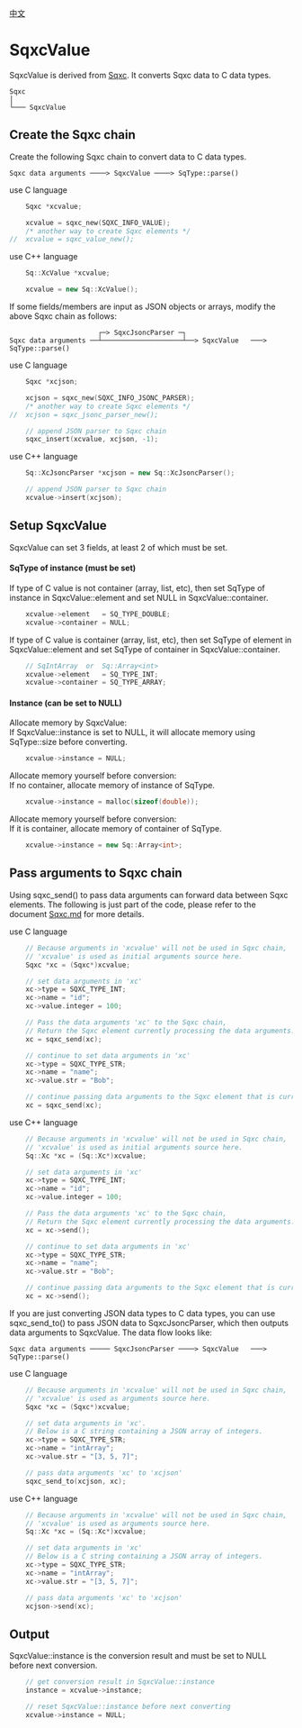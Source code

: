 [中文](SqxcValue.cn.md)

# SqxcValue

SqxcValue is derived from [Sqxc](Sqxc.md). It converts Sqxc data to C data types.

	Sqxc
	│
	└─── SqxcValue

## Create the Sqxc chain

Create the following Sqxc chain to convert data to C data types.

	Sqxc data arguments ────> SqxcValue ────> SqType::parse()

use C language

```c
	Sqxc *xcvalue;

	xcvalue = sqxc_new(SQXC_INFO_VALUE);
	/* another way to create Sqxc elements */
//	xcvalue = sqxc_value_new();
```

use C++ language

```c++
	Sq::XcValue *xcvalue;

	xcvalue = new Sq::XcValue();
```

If some fields/members are input as JSON objects or arrays, modify the above Sqxc chain as follows:

	                      ┌─> SqxcJsoncParser ─┐
	Sqxc data arguments ──┴────────────────────┴──> SqxcValue   ───> SqType::parse()

use C language

```c
	Sqxc *xcjson;

	xcjson = sqxc_new(SQXC_INFO_JSONC_PARSER);
	/* another way to create Sqxc elements */
//	xcjson = sqxc_jsonc_parser_new();

	// append JSON parser to Sqxc chain
	sqxc_insert(xcvalue, xcjson, -1);
```

use C++ language

```c++
	Sq::XcJsoncParser *xcjson = new Sq::XcJsoncParser();

	// append JSON parser to Sqxc chain
	xcvalue->insert(xcjson);
```

## Setup SqxcValue

SqxcValue can set 3 fields, at least 2 of which must be set.

#### SqType of instance (must be set)

If type of C value is not container (array, list, etc), then set SqType of instance in SqxcValue::element and set NULL in SqxcValue::container.

```c++
	xcvalue->element   = SQ_TYPE_DOUBLE;
	xcvalue->container = NULL;
```

If type of C value is container (array, list, etc), then set SqType of element in SqxcValue::element and set SqType of container in SqxcValue::container.

```c++
	// SqIntArray  or  Sq::Array<int>
	xcvalue->element   = SQ_TYPE_INT;
	xcvalue->container = SQ_TYPE_ARRAY;
```

#### Instance (can be set to NULL)

Allocate memory by SqxcValue:  
If SqxcValue::instance is set to NULL, it will allocate memory using SqType::size before converting.

```c++
	xcvalue->instance = NULL;
```

Allocate memory yourself before conversion:  
If no container, allocate memory of instance of SqType.

```c++
	xcvalue->instance = malloc(sizeof(double));
```

Allocate memory yourself before conversion:  
If it is container, allocate memory of container of SqType.

```c++
	xcvalue->instance = new Sq::Array<int>;
```

## Pass arguments to Sqxc chain

Using sqxc_send() to pass data arguments can forward data between Sqxc elements. The following is just part of the code, please refer to the document [Sqxc.md](Sqxc.md) for more details.  
  
use C language

```c
	// Because arguments in 'xcvalue' will not be used in Sqxc chain,
	// 'xcvalue' is used as initial arguments source here.
	Sqxc *xc = (Sqxc*)xcvalue;

	// set data arguments in 'xc'
	xc->type = SQXC_TYPE_INT;
	xc->name = "id";
	xc->value.integer = 100;

	// Pass the data arguments 'xc' to the Sqxc chain,
	// Return the Sqxc element currently processing the data arguments.
	xc = sqxc_send(xc);

	// continue to set data arguments in 'xc'
	xc->type = SQXC_TYPE_STR;
	xc->name = "name";
	xc->value.str = "Bob";

	// continue passing data arguments to the Sqxc element that is currently processing data arguments.
	xc = sqxc_send(xc);
```

use C++ language

```c++
	// Because arguments in 'xcvalue' will not be used in Sqxc chain,
	// 'xcvalue' is used as initial arguments source here.
	Sq::Xc *xc = (Sq::Xc*)xcvalue;

	// set data arguments in 'xc'
	xc->type = SQXC_TYPE_INT;
	xc->name = "id";
	xc->value.integer = 100;

	// Pass the data arguments 'xc' to the Sqxc chain,
	// Return the Sqxc element currently processing the data arguments.
	xc = xc->send();

	// continue to set data arguments in 'xc'
	xc->type = SQXC_TYPE_STR;
	xc->name = "name";
	xc->value.str = "Bob";

	// continue passing data arguments to the Sqxc element that is currently processing data arguments.
	xc = xc->send();
```

If you are just converting JSON data types to C data types, you can use sqxc_send_to() to pass JSON data to SqxcJsoncParser, which then outputs data arguments to SqxcValue. The data flow looks like:

	Sqxc data arguments ───── SqxcJsoncParser ────> SqxcValue   ───> SqType::parse()

use C language

```c
	// Because arguments in 'xcvalue' will not be used in Sqxc chain,
	// 'xcvalue' is used as arguments source here.
	Sqxc *xc = (Sqxc*)xcvalue;

	// set data arguments in 'xc'.
	// Below is a C string containing a JSON array of integers.
	xc->type = SQXC_TYPE_STR;
	xc->name = "intArray";
	xc->value.str = "[3, 5, 7]";

	// pass data arguments 'xc' to 'xcjson'
	sqxc_send_to(xcjson, xc);
```

use C++ language

```c++
	// Because arguments in 'xcvalue' will not be used in Sqxc chain,
	// 'xcvalue' is used as arguments source here.
	Sq::Xc *xc = (Sq::Xc*)xcvalue;

	// set data arguments in 'xc'
	// Below is a C string containing a JSON array of integers.
	xc->type = SQXC_TYPE_STR;
	xc->name = "intArray";
	xc->value.str = "[3, 5, 7]";

	// pass data arguments 'xc' to 'xcjson'
	xcjson->send(xc);
```

## Output

SqxcValue::instance is the conversion result and must be set to NULL before next conversion.

```c
	// get conversion result in SqxcValue::instance
	instance = xcvalue->instance;

	// reset SqxcValue::instance before next converting
	xcvalue->instance = NULL;
```
